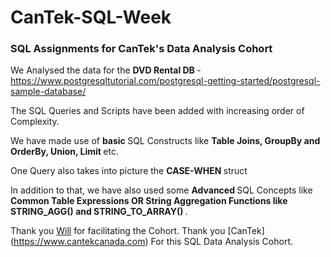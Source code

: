 # CanTek-SQL-Week
<h3> SQL Assignments for CanTek's Data Analysis Cohort </h3>

We Analysed the data for the <b> DVD Rental DB </b> - https://www.postgresqltutorial.com/postgresql-getting-started/postgresql-sample-database/ 

The SQL Queries and Scripts have been added with increasing order of Complexity. 

We have made use of <b> basic </b> SQL Constructs like <b> Table Joins, GroupBy and OrderBy, Union, Limit </b> etc.

One Query also takes into picture the <b> CASE-WHEN </b> struct

In addition to that, we have also used some <b> Advanced </b> SQL Concepts like <b> Common Table Expressions OR String Aggregation Functions like STRING_AGG() and STRING_TO_ARRAY() </b>. 

Thank you [Will]( https://github.com/tomwillcode ) for facilitating the Cohort.
Thank you [CanTek] (https://www.cantekcanada.com) For this SQL Data Analysis Cohort.

